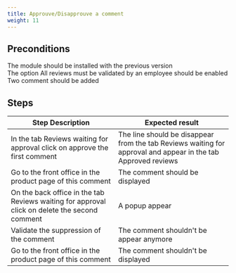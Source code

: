 ```yaml
---
title: Approuve/Disapprouve a comment
weight: 11
---
```


## Preconditions

The module should be installed with the previous version\
The option All reviews must be validated by an employee should be enabled\
Two comment should be added
## Steps
| Step Description | Expected result |
| ----- | ----- |
| In the tab Reviews waiting for approval click on approve the first comment | The line should be disappear from the tab Reviews waiting for approval and appear in the tab Approved reviews |
| Go to the front office in the product page of this comment | The comment should be displayed |
| On the back office in the tab Reviews waiting for approval click on delete the second comment | A popup appear |
| Validate the suppression of the comment | The comment shouldn't be appear anymore |
| Go to the front office in the product page of this comment | The comment shouldn't be displayed |
